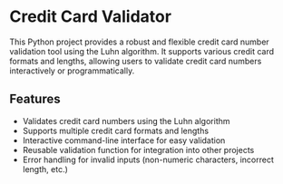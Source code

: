 # Credit Card Validator

This Python project provides a robust and flexible credit card number validation tool using the Luhn algorithm. It supports various credit card formats and lengths, allowing users to validate credit card numbers interactively or programmatically.

## Features

- Validates credit card numbers using the Luhn algorithm
- Supports multiple credit card formats and lengths
- Interactive command-line interface for easy validation
- Reusable validation function for integration into other projects
- Error handling for invalid inputs (non-numeric characters, incorrect length, etc.)
